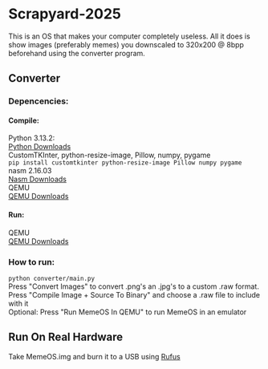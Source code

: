 # Scrapyard-2025<br>
This is an OS that makes your computer completely useless. All it does is show images (preferably memes) you downscaled to 320x200 @ 8bpp beforehand using the converter program.
## Converter
### Depencencies:<br>
#### Compile:<br>
Python 3.13.2:<br>
[Python Downloads](https://www.python.org/downloads/) <br>
CustomTKInter, python-resize-image, Pillow, numpy, pygame<br>
`pip install customtkinter python-resize-image Pillow numpy pygame`<br>
nasm 2.16.03<br>
[Nasm Downloads](https://www.nasm.us/pub/nasm/releasebuilds/2.16.03/)<br>
QEMU<br>
[QEMU Downloads](https://www.qemu.org/download/)<br>
#### Run:<br>
QEMU<br>
[QEMU Downloads](https://www.qemu.org/download/)<br>
### How to run:<br>
`python converter/main.py`<br>
Press "Convert Images" to convert .png's an .jpg's to a custom .raw format.<br>
Press "Compile Image + Source To Binary" and choose a .raw file to include with it<br>
Optional: Press "Run MemeOS In QEMU" to run MemeOS in an emulator
## Run On Real Hardware
Take MemeOS.img and burn it to a USB using [Rufus](https://rufus.ie/en/)

